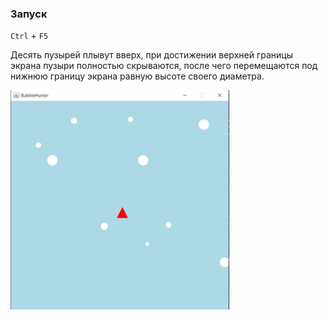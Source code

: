 ### Запуск

`Ctrl` + `F5` 

Десять пузырей плывут вверх, при достижении верхней границы экрана пузыри полностью скрываются, после чего перемещаются под нижнюю границу экрана равную высоте своего диаметра.

<img src="src/image/Screenshot_1.png" alt="тут картинка" width="350">